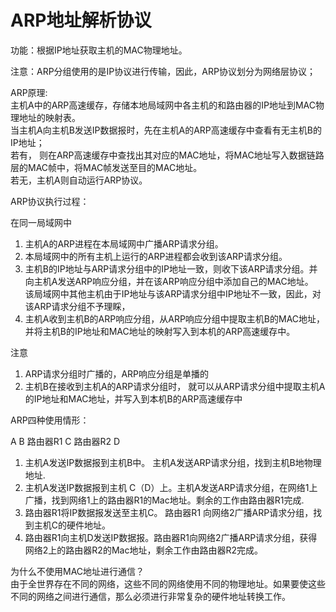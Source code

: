 # ARP地址解析协议
功能：根据IP地址获取主机的MAC物理地址。

注意：ARP分组使用的是IP协议进行传输，因此，ARP协议划分为网络层协议；

ARP原理:  
主机A中的ARP高速缓存，存储本地局域网中各主机的和路由器的IP地址到MAC物理地址的映射表。  
当主机A向主机B发送IP数据报时，先在主机A的ARP高速缓存中查看有无主机B的IP地址；  
若有， 则在ARP高速缓存中查找出其对应的MAC地址，将MAC地址写入数据链路层的MAC帧中，将MAC帧发送至目的MAC地址。  
若无，主机A则自动运行ARP协议。  

ARP协议执行过程：

在同一局域网中  
1. 主机A的ARP进程在本局域网中广播ARP请求分组。  
2. 本局域网中的所有主机上运行的ARP进程都会收到该ARP请求分组。  
3. 主机B的IP地址与ARP请求分组中的IP地址一致，则收下该ARP请求分组。并向主机A发送ARP响应分组，并在该ARP响应分组中添加自己的MAC地址。    
该局域网中其他主机由于IP地址与该ARP请求分组中IP地址不一致，因此，对该ARP请求分组不予理睬，  
4. 主机A收到主机B的ARP响应分组，从ARP响应分组中提取主机B的MAC地址，并将主机B的IP地址和MAC地址的映射写入到本机的ARP高速缓存中。  

注意
1. ARP请求分组时广播的，ARP响应分组是单播的  
2. 主机B在接收到主机A的ARP请求分组时， 就可以从ARP请求分组中提取主机A的IP地址和MAC地址，并写入到本机B的ARP高速缓存中    

ARP四种使用情形：

A B  路由器R1  C  路由器R2  D

1. 主机A发送IP数据报到主机B中。 主机A发送ARP请求分组，找到主机B地物理地址.  
2. 主机A发送IP数据报到主机 C（D）上。主机A发送ARP请求分组，在网络1上广播，找到网络1上的路由器R1的Mac地址。剩余的工作由路由器R1完成.  
3. 路由器R1将IP数据报发送至主机C。 路由器R1 向网络2广播ARP请求分组，找到主机C的硬件地址。  
4. 路由器R1向主机D发送IP数据报。路由器R1向网络2广播ARP请求分组，获得网络2上的路由器R2的Mac地址，剩余工作由路由器R2完成。  

为什么不使用MAC地址进行通信？  
由于全世界存在不同的网络，这些不同的网络使用不同的物理地址。如果要使这些不同的网络之间进行通信，那么必须进行非常复杂的硬件地址转换工作。 